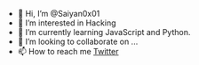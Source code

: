 - 👋 Hi, I’m @Saiyan0x01
- 👀 I’m interested in Hacking
- 🌱 I’m currently learning JavaScript and Python.
- 💞️ I’m looking to collaborate on ...
- 📫 How to reach me [Twitter](https://twitter.com/Saiyan0x01)

<!---
Saiyan0x01/Saiyan0x01 is a ✨ special ✨ repository because its `README.md` (this file) appears on your GitHub profile.
You can click the Preview link to take a look at your changes.
--->
